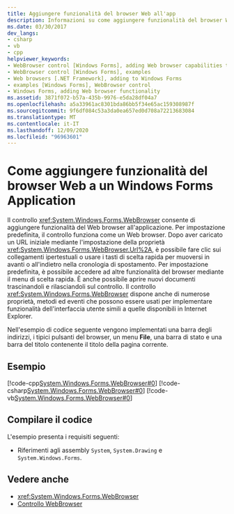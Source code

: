```yaml
---
title: Aggiungere funzionalità del browser Web all'app
description: Informazioni su come aggiungere funzionalità del browser Web a una Windows Forms Application con il controllo WebBrowser.
ms.date: 03/30/2017
dev_langs:
- csharp
- vb
- cpp
helpviewer_keywords:
- WebBrowser control [Windows Forms], adding Web browser capabilities to your application
- WebBrowser control [Windows Forms], examples
- Web browsers [.NET Framework], adding to Windows Forms
- examples [Windows Forms], WebBrowser control
- Windows Forms, adding Web browser functionality
ms.assetid: 3871f072-b57a-435b-9976-e5da28df04a7
ms.openlocfilehash: a5a33961ac8301bda86bb5f34e65ac159308987f
ms.sourcegitcommit: 9f6df084c53a3da0ea657ed0d708a72213683084
ms.translationtype: MT
ms.contentlocale: it-IT
ms.lasthandoff: 12/09/2020
ms.locfileid: "96963601"
---
```

# <a name="how-to-add-web-browser-capabilities-to-a-windows-forms-application"></a>Come aggiungere funzionalità del browser Web a un Windows Forms Application

Il controllo <xref:System.Windows.Forms.WebBrowser> consente di aggiungere funzionalità del Web browser all'applicazione. Per impostazione predefinita, il controllo funziona come un Web browser. Dopo aver caricato un URL iniziale mediante l'impostazione della proprietà <xref:System.Windows.Forms.WebBrowser.Url%2A>, è possibile fare clic sui collegamenti ipertestuali o usare i tasti di scelta rapida per muoversi in avanti o all'indietro nella cronologia di spostamento. Per impostazione predefinita, è possibile accedere ad altre funzionalità del browser mediante il menu di scelta rapida. È anche possibile aprire nuovi documenti trascinandoli e rilasciandoli sul controllo. Il controllo <xref:System.Windows.Forms.WebBrowser> dispone anche di numerose proprietà, metodi ed eventi che possono essere usati per implementare funzionalità dell'interfaccia utente simili a quelle disponibili in Internet Explorer.

Nell'esempio di codice seguente vengono implementati una barra degli indirizzi, i tipici pulsanti del browser, un menu **File**, una barra di stato e una barra del titolo contenente il titolo della pagina corrente.

## <a name="example"></a>Esempio

[!code-cpp[System.Windows.Forms.WebBrowser#0](~/samples/snippets/cpp/VS_Snippets_Winforms/System.Windows.Forms.WebBrowser/CPP/form1.cpp#0)]
[!code-csharp[System.Windows.Forms.WebBrowser#0](~/samples/snippets/csharp/VS_Snippets_Winforms/System.Windows.Forms.WebBrowser/CS/form1.cs#0)]
[!code-vb[System.Windows.Forms.WebBrowser#0](~/samples/snippets/visualbasic/VS_Snippets_Winforms/System.Windows.Forms.WebBrowser/VB/form1.vb#0)]
  
## <a name="compile-the-code"></a>Compilare il codice

L'esempio presenta i requisiti seguenti:

- Riferimenti agli assembly `System`, `System.Drawing` e `System.Windows.Forms`.

## <a name="see-also"></a>Vedere anche

- <xref:System.Windows.Forms.WebBrowser>
- [Controllo WebBrowser](webbrowser-control-windows-forms.md)
